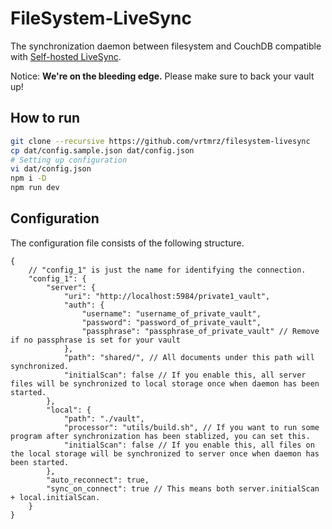 # FileSystem-LiveSync

The synchronization daemon between filesystem and CouchDB compatible with [Self-hosted LiveSync](https://github.com/vrtmrz/obsidian-livesync).

Notice: **We're on the bleeding edge.** Please make sure to back your vault up!

## How to run

```sh
git clone --recursive https://github.com/vrtmrz/filesystem-livesync
cp dat/config.sample.json dat/config.json
# Setting up configuration
vi dat/config.json
npm i -D
npm run dev
```

## Configuration

The configuration file consists of the following structure.

```jsonc
{
    // "config_1" is just the name for identifying the connection.
    "config_1": {
        "server": {
            "uri": "http://localhost:5984/private1_vault",
            "auth": {
                "username": "username_of_private_vault",
                "password": "password_of_private_vault",
                "passphrase": "passphrase_of_private_vault" // Remove if no passphrase is set for your vault
            },
            "path": "shared/", // All documents under this path will synchronized.
            "initialScan": false // If you enable this, all server files will be synchronized to local storage once when daemon has been started.
        },
        "local": {
            "path": "./vault",
            "processor": "utils/build.sh", // If you want to run some program after synchronization has been stablized, you can set this.
            "initialScan": false // If you enable this, all files on the local storage will be synchronized to server once when daemon has been started.
        },
        "auto_reconnect": true,
        "sync_on_connect": true // This means both server.initialScan + local.initialScan.
    }
}

```
